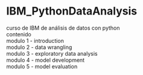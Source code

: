 # IBM_PythonDataAnalysis<br>
curso de IBM de análisis de datos con python<br>
contenido<br>
modulo 1 - introduction<br>
modulo 2 - data wrangling<br>
modulo 3 - exploratory data analysis<br>
modulo 4 - model development<br>
modulo 5 - model evaluation
